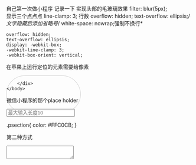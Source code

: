 自己第一次做小程序
记录一下
实现头部的毛玻璃效果
 filter: blur(5px);   
 显示三个点点点
line-clamp: 3; 行数
   overflow: hidden;
    text-overflow: ellipsis;/*文字隐藏后添加省略号*/
   white-space: nowrap;强制不换行*



 	overflow: hidden;
 	text-overflow: ellipsis;
 	display: -webkit-box;
 	-webkit-line-clamp: 3;
 	-webkit-box-orient: vertical;












在苹果上运行定位的元素需要给像素
<!DOCTYPE html>
<html>
	<head>
		<meta charset="UTF-8">
		<title></title>
		<style type="text/css">
			div{
				height: 100px;
				width: 200px;
				border: 1px solid #CCCCCC;
				border-radius: 25%/50%;
			}
		</style>
	</head>
	<body>
		<div>
			
			
		</div>
	</body>
</html>

微信小程序的那个place holder

<input   placeholder-class="psection" maxlength="10" placeholder="最大输入长度10" />


.psection{
    color: #FFC0CB;
}

第二种方式
  <textarea placeholder="placeholder颜色是红色的" placeholder-style="color:red;"  />




  分享
   onShareAppMessage: function () {
    return {
      title: '微信小程序联盟',
      desc: '最具人气的小程序开发联盟!',
      path: '/pages/line_details/line_details'
    }
  }